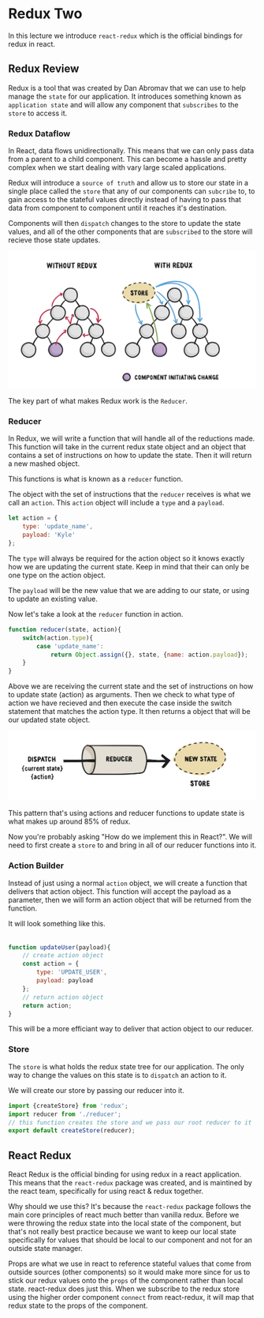 # Redux Two

In this lecture we introduce `react-redux` which is the official bindings for redux in react.

## Redux Review

Redux is a tool that was created by Dan Abromav that we can use to help manage the `state` for our application. It introduces something known as `application state` and will allow any component that `subscribes` to the `store` to access it.

### Redux Dataflow

In React, data flows unidirectionally. This means that we can only pass data from a parent to a child component. This can become a hassle and pretty complex when we start dealing with vary large scaled applications.

Redux will introduce a `source of truth` and allow us to store our state in a single place called the `store` that any of our components can `subcribe` to, to gain access to the stateful values directly instead of having to pass that data from component to component until it reaches it's destination.

Components will then `dispatch` changes to the store to update the state values, and all of the other components that are `subscribed` to the store will recieve those state updates.

![Redux VS No Redux](images/reduxflow.png)

The key part of what makes Redux work is the `Reducer`.

### Reducer

In Redux, we will write a function that will handle all of the reductions made. This function will take in the current redux state object and an object that contains a set of instructions on how to update the state. Then it will return a new mashed object.

This functions is what is known as a `reducer` function.

The object with the set of instructions that the `reducer` receives is what we call an `action`. This `action` object will include a `type` and a `payload`.

```js
let action = {
    type: 'update_name',
    payload: 'Kyle'
};
```

The `type` will always be required for the action object so it knows exactly how we are updating the current state. Keep in mind that their can only be one type on the action object.

The `payload` will be the new value that we are adding to our state, or using to update an existing value.

Now let's take a look at the `reducer` function in action.

```js
function reducer(state, action){
    switch(action.type){
        case 'update_name':
            return Object.assign({}, state, {name: action.payload});
    }
}
```

Above we are receiving the current state and the set of instructions on how to update state (action) as arguments. Then we check to what type of action we have recieved and then execute the case inside the switch statement that matches the action type. It then returns a object that will be our updated state object.

![reducer pattern](images/reducer.png)

This pattern that's using actions and reducer functions to update state is what makes up around 85% of redux.

Now you're probably asking "How do we implement this in React?". We will need to first create a `store` to and bring in all of our reducer functions into it.

### Action Builder

Instead of just using a normal `action` object, we will create a function that delivers that action object. This function will accept the payload as a parameter, then we will form an action object that will be returned from the function.

It will look something like this.
```js

function updateUser(payload){
    // create action object
    const action = {
        type: 'UPDATE_USER',
        payload: payload
    };
    // return action object
    return action;
}
```

This will be a more efficiant way to deliver that action object to our reducer.

### Store

The `store` is what holds the redux state tree for our application. The only way to change the values on this state is to `dispatch` an action to it.

We will create our store by passing our reducer into it. 

```js
import {createStore} from 'redux';
import reducer from './reducer';
// this function creates the store and we pass our root reducer to it
export default createStore(reducer);
```

## React Redux

React Redux is the official binding for using redux in a react application. This means that the `react-redux` package was created, and is maintined by the react team, specifically for using react & redux together.

Why should we use this? It's because the `react-redux` package follows the main core principles of react much better than vanilla redux. Before we were throwing the redux state into the local state of the component, but that's not really best practice because we want to keep our local state specifically for values that should be local to our component and not for an outside state manager.

Props are what we use in react to reference stateful values that come from outside sources (other components) so it would make more since for us to stick our redux values onto the `props` of the component rather than local state. react-redux does just this. When we subscribe to the redux store using the higher order component `connect` from react-redux, it will map that redux state to the props of the component.

